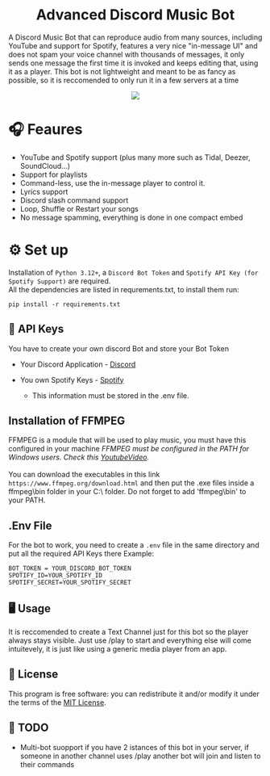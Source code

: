 <h1 align="center">Advanced Discord Music Bot</h1>
A Discord Music Bot that can reproduce audio from many sources, including YouTube and support for Spotify, features a very nice "in-message UI" and does not spam your voice channel with thousands of messages, it only sends one message the first time it is invoked and keeps editing that, using it as a player.
This bot is not lightweight and meant to be as fancy as possible, so it is reccomended to only run it in a few servers at a time

<p align="center">
  <img src="./Assets/player.jpg" />
</p>

#  **🎧 Feaures**
- YouTube and Spotify support (plus many more such as Tidal, Deezer, SoundCloud...)
- Support for playlists
- Command-less, use the in-message player to control it.
- Lyrics support
- Discord slash command support
- Loop, Shuffle or Restart your songs
- No message spamming, everything is done in one compact embed

# **⚙️ Set up** 
Installation of ``Python 3.12+``, a ``Discord Bot Token`` and ``Spotify API Key (for Spotify Support)`` are required. <br>
All the dependencies are listed in requrements.txt, to install them run:
 
```
pip install -r requirements.txt
```
##  **🔑 API Keys**
You have to create your own discord Bot and store your Bot Token 
 * Your Discord Application - [Discord](https://discord.com/developers)
 * You own Spotify Keys - [Spotify](https://developer.spotify.com/dashboard/applications)

    - This information must be stored in the .env file.

##  **Installation of FFMPEG**<br>
FFMPEG is a module that will be used to play music, you must have this configured in your machine
*FFMPEG must be configured in the PATH for Windows users. Check this [YoutubeVideo](https://www.youtube.com/watch?v=r1AtmY-RMyQ&t=114s&ab_channel=TroubleChute).* <br><br>
You can download the executables in this link `https://www.ffmpeg.org/download.html` and then put the .exe files inside a ffmpeg\bin folder in your C:\ folder. Do not forget to add 'ffmpeg\bin' to your PATH.

## **.Env File**
For the bot to work, you need to create a ``.env`` file in the same directory and put all the required API Keys there
Example:
```env
BOT_TOKEN = YOUR_DISCORD_BOT_TOKEN
SPOTIFY_ID=YOUR_SPOTIFY_ID
SPOTIFY_SECRET=YOUR_SPOTIFY_SECRET
```

## 🖥️ Usage
It is reccomended to create a Text Channel just for this bot so the player always stays visible.
Just use /play to start and everything else will come intuitevely, it is just like using a generic media player from an app.

## 📖 License
This program is free software: you can redistribute it and/or modify it under the terms of the [MIT License](https://github.com/RafaelSolVargas/Vulkan/blob/master/LICENSE).

## 🔨 TODO
- Multi-bot suopport if you have 2 istances of this bot in your server, if someone in another channel uses /play another bot will join and listen to their commands

